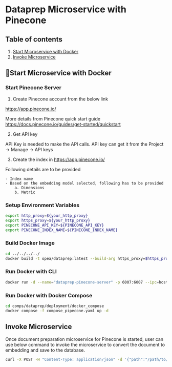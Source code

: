 # Dataprep Microservice with Pinecone

## Table of contents

1. [Start Microservice with Docker](#start-microservice-with-docker)
2. [Invoke Microservice](#invoke-microservice)

## 🚀Start Microservice with Docker

### Start Pinecone Server

1. Create Pinecone account from the below link

https://app.pinecone.io/

More details from Pinecone quick start guide https://docs.pinecone.io/guides/get-started/quickstart

2. Get API key

API Key is needed to make the API calls. API key can get it from the Project -> Manage -> API keys

3. Create the index in https://app.pinecone.io/

Following details are to be provided

    - Index name
    - Based on the embedding model selected, following has to be provided
        a. Dimensions
        b. Metric

### Setup Environment Variables

```bash
export http_proxy=${your_http_proxy}
export https_proxy=${your_http_proxy}
export PINECONE_API_KEY=${PINECONE_API_KEY}
export PINECONE_INDEX_NAME=${PINECONE_INDEX_NAME}
```

### Build Docker Image

```bash
cd ../../../../
docker build -t opea/dataprep:latest --build-arg https_proxy=$https_proxy --build-arg http_proxy=$http_proxy -f comps/dataprep/src/Dockerfile .
```

### Run Docker with CLI

```bash
docker run -d --name="dataprep-pinecone-server" -p 6007:6007 --ipc=host -e http_proxy=$http_proxy -e https_proxy=$https_proxy -e DATAPREP_COMPONENT_NAME="OPEA_DATAPREP_PINECONE" opea/dataprep:latest
```

### Run Docker with Docker Compose

```bash
cd comps/dataprep/deployment/docker_compose
docker compose -f compose_pipecone.yaml up -d
```

## Invoke Microservice

Once document preparation microservice for Pinecone is started, user can use below command to invoke the microservice to convert the document to embedding and save to the database.

```bash
curl -X POST -H "Content-Type: application/json" -d '{"path":"/path/to/document"}' http://localhost:6007/v1/dataprep/ingest
```
